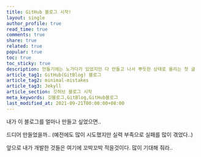 ```yaml
---
title: GitHub 블로그 시작!
layout: single
author_profile: true
read_time: true
comments: true
share: true
related: true
popular: true
toc: true
toc_sticky: true
description: 만들기에는 노가다가 있었지만 다 만들고 나서 뿌듯한 상태로 올리는 첫 글
article_tag1: GitHub(GitBlog) 블로그
article_tag2: minimal-mistakes
article_tag3: Jekyll
article_section: 깃허브 블로그 시작
meta_keywords: 깃블로그,GitBlog,GitHub블로그
last_modified_at: 2021-09-21T00:00:00+08:00
---
```


내가 이 블로그를 얼마나 만들고 싶었으면.. 


드디어 만들었을까.. (예전에도 많이 시도했지만 실력 부족으로 실패를 많이 겪었다..)


앞으로 내가 개발한 것들은 여기에 꼬박꼬박 적을것이다. 많이 기대해 줘라..

